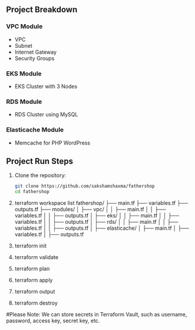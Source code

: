 ## Project Breakdown

### VPC Module
- VPC
- Subnet
- Internet Gateway
- Security Groups

### EKS Module
- EKS Cluster with 3 Nodes

### RDS Module
- RDS Cluster using MySQL

### Elasticache Module
- Memcache for PHP WordPress

## Project Run Steps

1. Clone the repository:
   ```bash
   git clone https://github.com/sakshamshaxma/fathershop
   cd fathershop
   ```
2. terraform workspace list
   fathershop/
├── main.tf
├── variables.tf
├── outputs.tf
├── modules/
│   ├── vpc/
│   │   ├── main.tf
│   │   ├── variables.tf
│   │   ├── outputs.tf
│   ├── eks/
│   │   ├── main.tf
│   │   ├── variables.tf
│   │   ├── outputs.tf
│   ├── rds/
│   │   ├── main.tf
│   │   ├── variables.tf
│   │   ├── outputs.tf
│   ├── elasticache/
│       ├── main.tf
│       ├── variables.tf
│       ├── outputs.tf

3. terraform init
4. terraform validate
5. terraform plan
6. terraform apply
7. terraform output
8. terraform destroy

#Please Note: We can store secrets in Terraform Vault, such as username, password, access key, secret key, etc.
